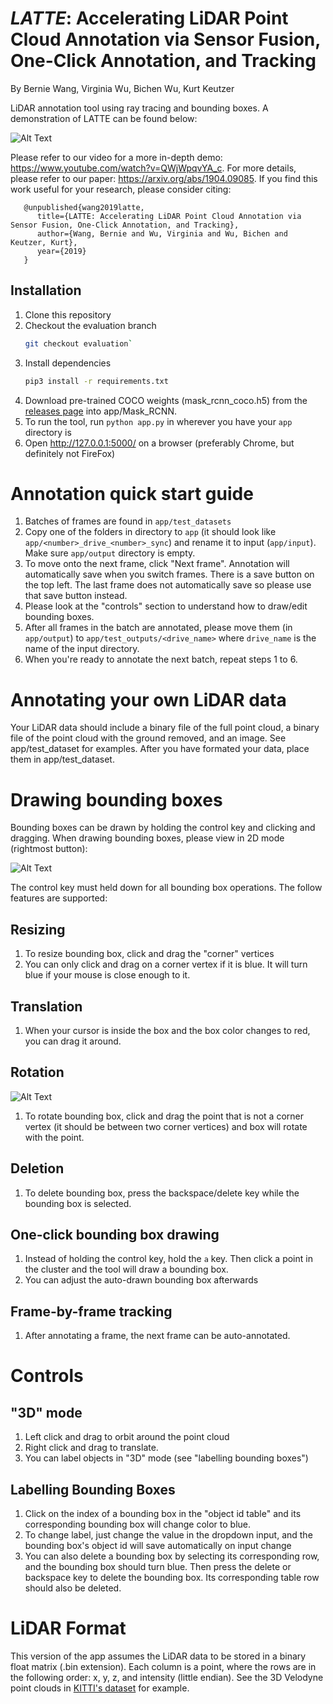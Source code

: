 # _LATTE_: Accelerating LiDAR Point Cloud Annotation via Sensor Fusion, One-Click Annotation, and Tracking

By Bernie Wang, Virginia Wu, Bichen Wu, Kurt Keutzer

LiDAR annotation tool using ray tracing and bounding boxes. A demonstration of LATTE can be found below:

![Alt Text](https://github.com/bernwang/LiDAR-annotator/blob/evaluation/gifs/step1.gif)

Please refer to our video for a more in-depth demo: https://www.youtube.com/watch?v=QWjWpqvYA_c. For more details, please refer to our paper: https://arxiv.org/abs/1904.09085. If you find this work useful for your research, please consider citing:
``` 
   @unpublished{wang2019latte,
      title={LATTE: Accelerating LiDAR Point Cloud Annotation via Sensor Fusion, One-Click Annotation, and Tracking},
      author={Wang, Bernie and Wu, Virginia and Wu, Bichen and Keutzer, Kurt},
      year={2019}
   }
```

## Installation
1. Clone this repository
2. Checkout the evaluation branch
   ```bash
   git checkout evaluation`
   ```
2. Install dependencies
   ```bash
   pip3 install -r requirements.txt
   ```
3. Download pre-trained COCO weights (mask_rcnn_coco.h5) from the [releases page](https://github.com/matterport/Mask_RCNN/releases) into app/Mask_RCNN.
4. To run the tool, run `python app.py` in wherever you have your `app` directory is
5. Open http://127.0.0.1:5000/ on a browser (preferably Chrome, but definitely not FireFox)

# Annotation quick start guide
1. Batches of frames are found in `app/test_datasets`
2. Copy one of the folders in directory to `app` (it should look like `app/<number>_drive_<number>_sync`) and rename it to input (`app/input`). Make sure `app/output` directory is empty. 
4. To move onto the next frame, click "Next frame". Annotation will automatically save when you switch frames. There is a save button on the top left. The last frame does not automatically save so please use that save button instead. 
5. Please look at the "controls" section to understand how to draw/edit bounding boxes. 
6. After all frames in the batch are annotated, please move them (in `app/output`) to `app/test_outputs/<drive_name>` where `drive_name` is the name of the input directory.
7. When you're ready to annotate the next batch, repeat steps 1 to 6.

# Annotating your own LiDAR data
Your LiDAR data should include a binary file of the full point cloud, a binary file of the point cloud with the ground removed, and an image. See app/test_dataset for examples. After you have formated your data, place them in app/test_dataset. 

# Drawing bounding boxes
Bounding boxes can be drawn by holding the control key and clicking and dragging. When drawing bounding boxes, please view in 2D mode (rightmost button): 

![Alt Text](https://github.com/bernwang/LiDAR-annotator/blob/evaluation/images/different_modes.png)

The control key must held down for all bounding box operations. The follow features are supported:
## Resizing
1. To resize bounding box, click and drag the "corner" vertices
2. You can only click and drag on a corner vertex if it is blue. It will turn blue if your mouse is close enough to it. 

## Translation
1. When your cursor is inside the box and the box color changes to red, you can drag it around. 

## Rotation

![Alt Text](https://github.com/bernwang/LiDAR-annotator/blob/evaluation/images/bounding_box.png)

1. To rotate bounding box, click and drag the point that is not a corner vertex (it should be between two corner vertices) and box will rotate with the point. 

## Deletion
1. To delete bounding box, press the backspace/delete key while the bounding box is selected. 

## One-click bounding box drawing
1. Instead of holding the control key, hold the `a` key. Then click a point in the cluster and the tool will draw a bounding box. 
2. You can adjust the auto-drawn bounding box afterwards

## Frame-by-frame tracking
1. After annotating a frame, the next frame can be auto-annotated. 

# Controls
## "3D" mode
1. Left click and drag to orbit around the point cloud
2. Right click and drag to translate.
3. You can label objects in "3D" mode (see "labelling bounding boxes")

## Labelling Bounding Boxes
1. Click on the index of a bounding box in the "object id table" and its corresponding bounding box will change color to blue.
2. To change label, just change the value in the dropdown input, and the bounding box's object id will save automatically on input change
3. You can also delete a bounding box by selecting its corresponding row, and the bounding box should turn blue. Then press the delete or backspace key to delete the bounding box. Its corresponding table row should also be deleted. 

# LiDAR Format
This version of the app assumes the LiDAR data to be stored in a binary float matrix (.bin extension). 
Each column is a point, where the rows are in the following order: x, y, z, and intensity (little endian).
See the 3D Velodyne point clouds in [KITTI's dataset](http://www.cvlibs.net/datasets/kitti/raw_data.php) for example. 
